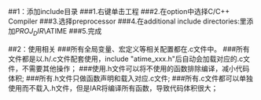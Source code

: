 ##1：添加include目录
###1.右键单击工程
###2.在option中选择C/C++ Compiler
###3.选择preprocessor
###4.在additional include directories:里添加$PROJ_DIR$\ATIME
###5.完成

##2：使用相关
###所有全局变量、宏定义等相关配置都在.c文件中。
###所有文件都是以.h/.c文件配套使用，include "atime_xxx.h"后自动会加载对应的.c文件，不需要其他操作；
###使用.h文件可以将不使用的函数排除编译，减小代码体积;
###所有.h文件只做函数声明和载入对应.c文件;
###所有.c文件都可以单独使用而不载入.h文件，但是IAR将编译所有函数，导致代码体积很大；
